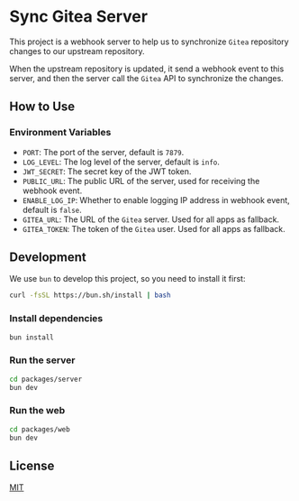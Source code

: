 # Sync Gitea Server

This project is a webhook server to help us to synchronize `Gitea` repository changes to our upstream repository.

When the upstream repository is updated, it send a webhook event to this server, and then the server call the `Gitea` API to synchronize the changes.

<!-- <table>
  <tr>
    <td>
      <img src="./assets/screen1.png" width="300" />
    </td>
    <td>
      <img src="./assets/notifications.png" width="300" />
    </td>
  </tr>
</table> -->

## How to Use

### Environment Variables

- `PORT`: The port of the server, default is `7879`.
- `LOG_LEVEL`: The log level of the server, default is `info`.
- `JWT_SECRET`: The secret key of the JWT token.
- `PUBLIC_URL`: The public URL of the server, used for receiving the webhook event.
- `ENABLE_LOG_IP`: Whether to enable logging IP address in webhook event, default is `false`.
- `GITEA_URL`: The URL of the `Gitea` server. Used for all apps as fallback.
- `GITEA_TOKEN`: The token of the `Gitea` user. Used for all apps as fallback.

## Development

We use `bun` to develop this project, so you need to install it first:

```bash
curl -fsSL https://bun.sh/install | bash
```

### Install dependencies

```bash 
bun install
```

### Run the server

```bash
cd packages/server
bun dev
```

### Run the web

```bash
cd packages/web
bun dev
```

## License

[MIT](./LICENSE)
